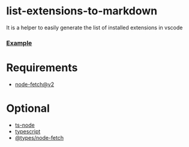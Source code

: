# list-extensions-to-markdown
It is a helper to easily generate the list of installed extensions in vscode

### [Example](./extensions.example.md)

# Requirements
* [node-fetch@v2](npmjs.com/package/node-fetch)

# Optional
* [ts-node](npmjs.com/package/ts-node)
* [typescript](npmjs.com/package/typescript)
* [@types/node-fetch](npmjs.com/package/@types/node-fetch)
